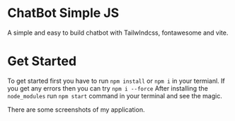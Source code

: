 # ChatBot Simple JS 

A simple and easy to build chatbot with TailwIndcss, fontawesome and vite.

# Get Started
To get started first you have to run `npm install` or `npm i` in your termianl. If you get any errors then you can try `npm i --force`
After installing the `node_modules` run `npm start` command in your terminal and see the magic.


There are some screenshots of my application.
